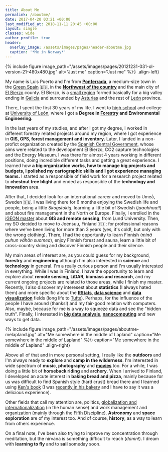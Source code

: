 ```yaml
---
title: About Me
permalink: /aboutme/
date: 2017-04-20 03:21 +00:00
last_modified_at: 2018-11-11 20:45 +00:00
layout: single
classes: wide
author_profile: true
header:
  overlay_image: /assets/images/pages/header-aboutme.jpg
  caption: '*Me in Norway*'
---
```

{% include figure image_path="/assets/images/pages/20121231-031-ol-version-21-480x480.jpg" alt="Just me" caption="Just me" %}{: .align-left}

My name is Luis Puerto and I'm from **[Ponferrada](https://en.wikipedia.org/wiki/Ponferrada)**, a medium-size town in the [Green Spain](https://en.wikipedia.org/wiki/Green_Spain) :es:, in the **[Northwest of the country](https://www.google.com/maps/place/Ponferrada,+Le%C3%B3n,+Spain/@41.9308893,-7.7021,7.93z/data=!4m5!3m4!1s0xd30ba8c4ef7b633:0xdc636ce1ab239060!8m2!3d42.5499958!4d-6.598259?hl=en)** and the main city of [El Bierzo](https://en.wikipedia.org/wiki/El_Bierzo) county. El Bierzo, is a [small region](http://elpais.com/elpais/2016/10/07/inenglish/1475851411_631393.html) formed basically for a big valley ending in [Galicia](https://en.wikipedia.org/wiki/Galicia_(Spain)) and surrounded by [Asturias](https://en.wikipedia.org/wiki/Asturias) and the rest of [León](https://en.wikipedia.org/wiki/Province_of_León) province.

There, I spent the first 30 years of my life. I went to [high school](http://www.iesgilycarrasco.com) and college at [University of León](https://www.unileon.es), where I got a **Degree in [Forestry](https://en.wikipedia.org/wiki/Forestry) and Environmental Engineering.**

In the last years of my studies, and after I got my degree, I worked in different forestry related projects around my region, where I got experience in **GIS, GPS, forest management and inventory.** Later, I landed in a non-profict organization created by the [Spanish Central Government](https://en.wikipedia.org/wiki/Government_of_Spain), whose aims were related to the development El Bierzo, CO2 capture technologies and the Energy Museum. I was there for almost 4 years working in different positions, doing incredible different tasks and getting a great experience. I learned how **a big organization works, how to manage big projects and budgets, I polished my cartographic skills and I got experience managing teams.** I started as a responsible of field work for a research project related to **chestnut tree blight** and ended as responsible of the **technology and innovation** area.

After that, I decided look for an international career and moved to Umeå, Sweden :sweden:. I was living there for 6 months enjoying the Swedish life and people, being a little *Skogstokig*, learning a little bit of Swedish (*jaaahhaa!!*) and about fire management in the North or Europe. Finally, I enrolled in the [iGEON master](http://www.igeon.eu) about **GIS and remote sensing**, from Lund University. Then, my SO decided to move to Joensuu, Finland :finland:; for professional reasons where we've been living for more than 3 years (yes, it's cold!, but only with the wrong clothing). There, I had the opportunity to learn Finnish (*minä puhun vähän suomea*), enjoy Finnish forest and sauna, learn a little bit of cross-country skiing and discover Finnish people and their silence.

My main areas of interest are, as you could guess for my background, **forestry** and **engineering** although I'm also interested in **science** and **technology** in general. I'm a really curious person and I'm usually interested in everything. While I was in Finland, I have the opportunity to learn and explore about **remote sensing, LiDAR, biomass and research**, and my current ongoing projects are related to those areas, while I finish my master. Recently, I also discover my interesest about **statistics** (I always hated them) and more specific about the **[RStats](https://www.r-project.org)**, **[data science](https://en.wikipedia.org/wiki/Data_science)** and **[data visualization](https://en.wikipedia.org/wiki/Data_visualization)** fields (long life to [Tufte](https://www.edwardtufte.com/)). Perhaps, for the influence of the people I have around (thanks!) and my fair-good relation with computers. Also, maybe, because for me is a way to squeeze data and see the "hidden truth". Finally, I interested in **[big data analysis](https://en.wikipedia.org/wiki/Big_data)**, **[nanocomputing](https://en.wikipedia.org/wiki/Nanocomputer)** and new ways to get data.

{% include figure image_path="/assets/images/pages/aboutme-melapland.jpg" alt="Me somewhere in the middle of Lapland" caption="Me somewhere in the middle of Lapland"  %}{: caption="Me somewhere in the middle of Lapland"  .align-right}

Above all of that and in more personal setting, I really like the **outdoors** and I'm always ready to **explore** and **camp in the wilderness**. I'm interested in wide spectrum of **music**, **photography** and **[movies](http://www.imdb.com/user/ur19338098/ratings?sort=ratings_date%3Adesc&view=detail&start=1)** too. For a while, I was doing a little bit of **horseback riding** and **archery**. When I arrived to Finland, I developed an acute interest in **baking bread and pizza**, mainly because for us was difficult to find Spanish style (hard crust) bread there and I learned using [Ken's book](http://kensartisan.com) (I was [recently in his bakery](https://www.instagram.com/p/BS6vNqLgML3/) and I have to say it was a delicious experience).

Other fields that call my attention are, politics, [globalization and internationalization](https://en.wikipedia.org/wiki/Globalization) (in the human sense) and work management and organization (mainly through the [Fifth Discipline](https://en.wikipedia.org/wiki/The_Fifth_Discipline)). **Astronomy** and **space exploration** are of my interest too. And of course, **history**, as a way to learn from others experience.

On a final note, I've been also trying to improve my concentration through meditation, but the nirvana is something difficult to reach (*damn!*). I dream with **learning to fly** and to **sail** someday soon. 